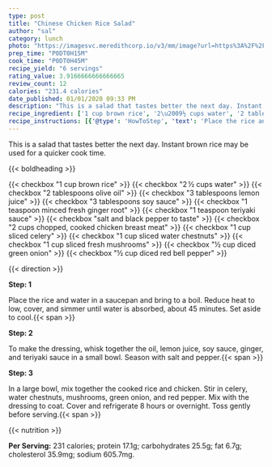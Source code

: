 ```yaml
---
type: post
title: "Chinese Chicken Rice Salad"
author: "sal"
category: lunch
photo: "https://imagesvc.meredithcorp.io/v3/mm/image?url=https%3A%2F%2Fimages.media-allrecipes.com%2Fuserphotos%2F1146848.jpg"
prep_time: "P0DT0H15M"
cook_time: "P0DT0H45M"
recipe_yield: "6 servings"
rating_value: 3.9166666666666665
review_count: 12
calories: "231.4 calories"
date_published: 01/01/2020 09:33 PM
description: "This is a salad that tastes better the next day. Instant brown rice may be used for a quicker cook time."
recipe_ingredient: ['1 cup brown rice', '2\u2009½ cups water', '2 tablespoons olive oil', '3 tablespoons lemon juice', '3 tablespoons soy sauce', '1 teaspoon minced fresh ginger root', '1 teaspoon teriyaki sauce', 'salt and black pepper to taste', '2 cups chopped, cooked chicken breast meat', '1 cup sliced celery', '1 cup sliced water chestnuts', '1 cup sliced fresh mushrooms', '½ cup diced green onion', '½ cup diced red bell pepper']
recipe_instructions: [{'@type': 'HowToStep', 'text': 'Place the rice and water in a saucepan and bring to a boil. Reduce heat to low, cover, and simmer until water is absorbed, about 45 minutes. Set aside to cool.\n'}, {'@type': 'HowToStep', 'text': 'To make the dressing, whisk together the oil, lemon juice, soy sauce, ginger, and teriyaki sauce in a small bowl. Season with salt and pepper.\n'}, {'@type': 'HowToStep', 'text': 'In a large bowl, mix together the cooked rice and chicken. Stir in celery, water chestnuts, mushrooms, green onion, and red pepper. Mix with the dressing to coat. Cover and refrigerate 8 hours or overnight. Toss gently before serving.\n'}]
---
```


This is a salad that tastes better the next day. Instant brown rice may be used for a quicker cook time. 

{{< boldheading >}}

{{< checkbox "1 cup brown rice" >}}
{{< checkbox "2 ½ cups water" >}}
{{< checkbox "2 tablespoons olive oil" >}}
{{< checkbox "3 tablespoons lemon juice" >}}
{{< checkbox "3 tablespoons soy sauce" >}}
{{< checkbox "1 teaspoon minced fresh ginger root" >}}
{{< checkbox "1 teaspoon teriyaki sauce" >}}
{{< checkbox "salt and black pepper to taste" >}}
{{< checkbox "2 cups chopped, cooked chicken breast meat" >}}
{{< checkbox "1 cup sliced celery" >}}
{{< checkbox "1 cup sliced water chestnuts" >}}
{{< checkbox "1 cup sliced fresh mushrooms" >}}
{{< checkbox "½ cup diced green onion" >}}
{{< checkbox "½ cup diced red bell pepper" >}}


{{< direction >}}

**Step: 1**

Place the rice and water in a saucepan and bring to a boil. Reduce heat to low, cover, and simmer until water is absorbed, about 45 minutes. Set aside to cool.{{< span >}}

**Step: 2**

To make the dressing, whisk together the oil, lemon juice, soy sauce, ginger, and teriyaki sauce in a small bowl. Season with salt and pepper.{{< span >}}

**Step: 3**

In a large bowl, mix together the cooked rice and chicken. Stir in celery, water chestnuts, mushrooms, green onion, and red pepper. Mix with the dressing to coat. Cover and refrigerate 8 hours or overnight. Toss gently before serving.{{< span >}}

{{< nutrition >}}

**Per Serving:** 231 calories; protein 17.1g; carbohydrates 25.5g; fat 6.7g; cholesterol 35.9mg; sodium 605.7mg.